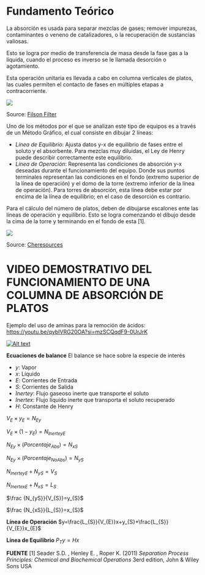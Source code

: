 # **Fundamento Teórico**
La absorción es usada para separar mezclas de gases; remover impurezas, contaminantes o veneno de catalizadores, o la recuperación de sustancias valiosas.

Esto se logra por medio de transferencia de masa desde la fase gas a la líquida, cuando el proceso es inverso se le llamada desorción o agotamiento.

Esta operación unitaria es llevada a cabo en columna verticales de platos, las cuales permiten el contacto de fases en múltiples etapas a contracorriente.

![](https://www.filsonfilters.com/wp-content/uploads/2020/11/Figure-2-Absorption-tower.jpg)

Source: [Filson Filter](https://www.filsonfilters.com/absorption-tower)

Uno de los métodos por el que se analizan este tipo de equipos es a través de un Método Gráfico, el cual consiste en dibujar 2 líneas:

* *Línea de Equilibrio*: Ajusta datos y-x de equilibrio de fases entre el soluto y el absorbente. Para mezclas muy diluidas, el Ley de Henry puede describir correctamente este equilibrio.
* *Línea de Operación*: Representa las condiciones de absorción y-x deseadas durante el funcionamiento del equipo. Donde sus puntos terminales representan las condiciones en el fondo (extremo superior de la línea de operación) y el domo de la torre (extremo inferior de la línea de operación). Para torres de absorción, esta línea debe estar por encima de la línea de equilibrio; en el caso de desorción es contrario.

Para el cálculo del número de platos, deben de dibujarse escalones ente las líneas de operación y equilibrio. Esto se logra comenzando el dibujo desde la cima de la torre y terminando en el fondo de esta [1].

![](https://www.cheresources.com/invision/uploads/images/articles/packcol6.gif)

Source: [Cheresources](http://www.cheresources.com/content/articles/separation-technology/packed-column-design#google_vignette)

# **VIDEO DEMOSTRATIVO DEL FUNCIONAMIENTO DE UNA COLUMNA DE ABSORCIÓN DE PLATOS**
Ejemplo del uso de aminas para la remoción de ácidos: https://youtu.be/qybIVRG20OA?si=mzSCQqdF9-0UrJrK
 
[![Alt text](https://img.youtube.com/vi/qybIVRG20OA/0.jpg)](https://www.youtube.com/watch?v=qybIVRG20OA)


**Ecuaciones de balance** El balance se hace sobre la especie de interés
*   *y*: Vapor
*   *x*: Líquido
*   *E*: Corrientes de Entrada
*   *S*: Corrientes de Salida
*   *Inertey*: Flujo gaseoso inerte que transporte el soluto
*   *Inertex*: Flujo líquido inerte que transporta el soluto recuperado
*   *H*: Constante de Henry


$V_{E}\times y_{E}=N_{Ey}$


$V_{E}\times (1-y_{E})=N_{InerteyE}$

$N_{Ey}\times (Porcentaje_{Abs})=N_{xS}$

$N_{Ey}\times (Porcentaje_{NoAbs})=N_{yS}$

$N_{InerteyE}+N_{yS}=V_{S}$

$N_{InertexE}+N_{xS}=L_{S}$

$\frac {N_{yS}}{V_{S}}=y_{S}$

$\frac {N_{xS}}{L_{S}}=x_{S}$

**Línea de Operación**
$y=\frac{L_{S}}{V_{E}}x+y_{S}+\frac{L_{S}}{V_{E}}x_{E}$

**Línea de Equilibrio**
  $P_{T}y=Hx$

**FUENTE**
[1] Seader S.D. , Henley E. , Roper K. (2011) *Separation Process Principles: Chemical and Biochemical Operations* 3erd edition,  John & Wiley Sons USA
